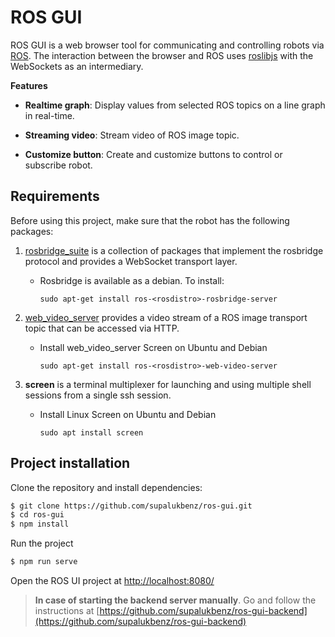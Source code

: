 # ROS GUI

ROS GUI is a web browser tool for communicating and controlling robots via [ROS](http://wiki.ros.org/Documentation). The interaction between the browser and ROS uses [roslibjs](https://github.com/RobotWebTools/roslibjs) with the WebSockets as an intermediary. 

**Features**

- **Realtime graph**: Display values from selected ROS topics on a line graph in real-time.

- **Streaming video**: Stream video of ROS image topic.

- **Customize button**: Create and customize buttons to control or subscribe robot.

## Requirements

Before using this project, make sure that the robot has the following packages:

1. [rosbridge_suite](http://wiki.ros.org/rosbridge_suite) is a collection of packages that implement the rosbridge protocol and provides a WebSocket transport layer.
   - Rosbridge is available as a debian. To install:

     ```sudo apt-get install ros-<rosdistro>-rosbridge-server```

2. [web_video_server](http://wiki.ros.org/web_video_server) provides a video stream of a ROS image transport topic that can be accessed via HTTP.
   - Install web_video_server Screen on Ubuntu and Debian

     ```sudo apt-get install ros-<rosdistro>-web-video-server```

3. **screen** is a terminal multiplexer for launching and using multiple shell sessions from a single ssh session.
   - Install Linux Screen on Ubuntu and Debian

     ```sudo apt install screen```

## Project installation

Clone the repository and install dependencies:
    
```bash
$ git clone https://github.com/supalukbenz/ros-gui.git
$ cd ros-gui 
$ npm install
```

Run the project
```bash
$ npm run serve
```

Open the ROS UI project at [http://localhost:8080/](http://localhost:8080/)


> **In case of starting the backend server manually**.
Go and follow the instructions at [https://github.com/supalukbenz/ros-gui-backend](https://github.com/supalukbenz/ros-gui-backend)


